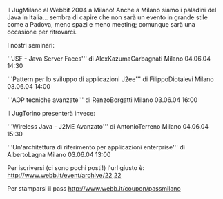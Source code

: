 Il JugMilano al Webbit 2004 a Milano!
Anche a Milano siamo i paladini del Java in Italia... sembra di capire che non sarà un evento in grande stile come a Padova, meno spazi e meno meeting; comunque sarà una occasione per ritrovarci.

I nostri seminari:

'''JSF - Java Server Faces''' di AlexKazumaGarbagnati
Milano 04.06.04 14:30

'''Pattern per lo sviluppo di applicazioni J2ee''' di FilippoDiotalevi
Milano 03.06.04 14:00

'''AOP tecniche avanzate''' di RenzoBorgatti
Milano 03.06.04 16:00


Il JugTorino presenterà invece:

'''Wireless Java - J2ME Avanzato''' di AntonioTerreno
Milano 04.06.04 15:30

'''Un'architettura di riferimento per applicazioni enterprise''' di AlbertoLagna
Milano 03.06.04 13:00



Per iscriversi (ci sono pochi posti!) l'url giusto è:
http://www.webb.it/event/archive/22,22

Per stamparsi il pass
http://www.webb.it/coupon/passmilano


